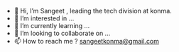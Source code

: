 - 👋 Hi, I’m Sangeet , leading the tech division at konma. 
- 👀 I’m interested in ...
- 🌱 I’m currently learning ...
- 💞️ I’m looking to collaborate on ...
- 📫 How to reach me ? sangeetkonma@gmail.com 

<!---
KonmaGat/KonmaGat is a ✨ special ✨ repository because its `README.md` (this file) appears on your GitHub profile.
You can click the Preview link to take a look at your changes.
--->
